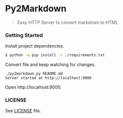 # Py2Markdown
> Easy HTTP Server to convert markdown to HTML

### Getting Started

Install project dependencies.

```bash
$ python -m pip install -r ./requirements.txt
```

Convert file and keep watching for changes.

```
./py2markdown.py README.md
Server started at http://localhost:9000
```

Open http://localhost:9000.


### LICENSE

See [LICENSE](LICENSE) file.
